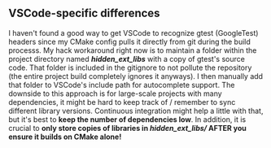 ## VSCode-specific differences

I haven't found a good way to get VSCode to recognize gtest (GoogleTest) headers since my CMake config pulls it directly from git during the build processs. My hack workaround right now is to maintain a folder within the project directory named ***hidden_ext_libs*** with a copy of gtest's source code. That folder is included in the gitignore to not pollute the repository (the entire project build completely ignores it anyways). I then manually add that folder to VSCode's include path for autocomplete support. The downside to this approach is for large-scale projects with many dependencies, it might be hard to keep track of / remember to sync different library versions. Continuous integration might help a little with that, but it's best to **keep the number of dependencies low**. In addition, it is crucial to **only store copies of libraries in *hidden_ext_libs/* AFTER you ensure it builds on CMake alone!**